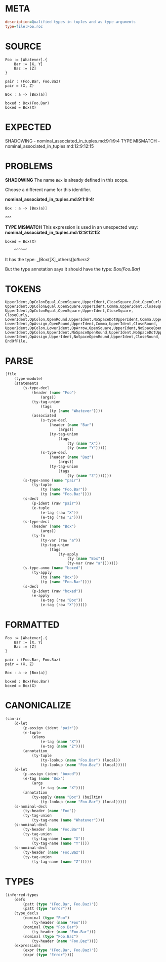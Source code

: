 # META
~~~ini
description=Qualified types in tuples and as type arguments
type=file:Foo.roc
~~~
# SOURCE
~~~roc
Foo := [Whatever].{
    Bar := [X, Y]
    Baz := [Z]
}

pair : (Foo.Bar, Foo.Baz)
pair = (X, Z)

Box : a -> [Box(a)]

boxed : Box(Foo.Bar)
boxed = Box(X)
~~~
# EXPECTED
SHADOWING - nominal_associated_in_tuples.md:9:1:9:4
TYPE MISMATCH - nominal_associated_in_tuples.md:12:9:12:15
# PROBLEMS
**SHADOWING**
The name `Box` is already defined in this scope.

Choose a different name for this identifier.

**nominal_associated_in_tuples.md:9:1:9:4:**
```roc
Box : a -> [Box(a)]
```
^^^


**TYPE MISMATCH**
This expression is used in an unexpected way:
**nominal_associated_in_tuples.md:12:9:12:15:**
```roc
boxed = Box(X)
```
        ^^^^^^

It has the type:
    _[Box([X]_others)]_others2_

But the type annotation says it should have the type:
    _Box(Foo.Bar)_

# TOKENS
~~~zig
UpperIdent,OpColonEqual,OpenSquare,UpperIdent,CloseSquare,Dot,OpenCurly,
UpperIdent,OpColonEqual,OpenSquare,UpperIdent,Comma,UpperIdent,CloseSquare,
UpperIdent,OpColonEqual,OpenSquare,UpperIdent,CloseSquare,
CloseCurly,
LowerIdent,OpColon,OpenRound,UpperIdent,NoSpaceDotUpperIdent,Comma,UpperIdent,NoSpaceDotUpperIdent,CloseRound,
LowerIdent,OpAssign,OpenRound,UpperIdent,Comma,UpperIdent,CloseRound,
UpperIdent,OpColon,LowerIdent,OpArrow,OpenSquare,UpperIdent,NoSpaceOpenRound,LowerIdent,CloseRound,CloseSquare,
LowerIdent,OpColon,UpperIdent,NoSpaceOpenRound,UpperIdent,NoSpaceDotUpperIdent,CloseRound,
LowerIdent,OpAssign,UpperIdent,NoSpaceOpenRound,UpperIdent,CloseRound,
EndOfFile,
~~~
# PARSE
~~~clojure
(file
	(type-module)
	(statements
		(s-type-decl
			(header (name "Foo")
				(args))
			(ty-tag-union
				(tags
					(ty (name "Whatever"))))
			(associated
				(s-type-decl
					(header (name "Bar")
						(args))
					(ty-tag-union
						(tags
							(ty (name "X"))
							(ty (name "Y")))))
				(s-type-decl
					(header (name "Baz")
						(args))
					(ty-tag-union
						(tags
							(ty (name "Z")))))))
		(s-type-anno (name "pair")
			(ty-tuple
				(ty (name "Foo.Bar"))
				(ty (name "Foo.Baz"))))
		(s-decl
			(p-ident (raw "pair"))
			(e-tuple
				(e-tag (raw "X"))
				(e-tag (raw "Z"))))
		(s-type-decl
			(header (name "Box")
				(args))
			(ty-fn
				(ty-var (raw "a"))
				(ty-tag-union
					(tags
						(ty-apply
							(ty (name "Box"))
							(ty-var (raw "a")))))))
		(s-type-anno (name "boxed")
			(ty-apply
				(ty (name "Box"))
				(ty (name "Foo.Bar"))))
		(s-decl
			(p-ident (raw "boxed"))
			(e-apply
				(e-tag (raw "Box"))
				(e-tag (raw "X"))))))
~~~
# FORMATTED
~~~roc
Foo := [Whatever].{
	Bar := [X, Y]
	Baz := [Z]
}

pair : (Foo.Bar, Foo.Baz)
pair = (X, Z)

Box : a -> [Box(a)]

boxed : Box(Foo.Bar)
boxed = Box(X)
~~~
# CANONICALIZE
~~~clojure
(can-ir
	(d-let
		(p-assign (ident "pair"))
		(e-tuple
			(elems
				(e-tag (name "X"))
				(e-tag (name "Z"))))
		(annotation
			(ty-tuple
				(ty-lookup (name "Foo.Bar") (local))
				(ty-lookup (name "Foo.Baz") (local)))))
	(d-let
		(p-assign (ident "boxed"))
		(e-tag (name "Box")
			(args
				(e-tag (name "X"))))
		(annotation
			(ty-apply (name "Box") (builtin)
				(ty-lookup (name "Foo.Bar") (local)))))
	(s-nominal-decl
		(ty-header (name "Foo"))
		(ty-tag-union
			(ty-tag-name (name "Whatever"))))
	(s-nominal-decl
		(ty-header (name "Foo.Bar"))
		(ty-tag-union
			(ty-tag-name (name "X"))
			(ty-tag-name (name "Y"))))
	(s-nominal-decl
		(ty-header (name "Foo.Baz"))
		(ty-tag-union
			(ty-tag-name (name "Z")))))
~~~
# TYPES
~~~clojure
(inferred-types
	(defs
		(patt (type "(Foo.Bar, Foo.Baz)"))
		(patt (type "Error")))
	(type_decls
		(nominal (type "Foo")
			(ty-header (name "Foo")))
		(nominal (type "Foo.Bar")
			(ty-header (name "Foo.Bar")))
		(nominal (type "Foo.Baz")
			(ty-header (name "Foo.Baz"))))
	(expressions
		(expr (type "(Foo.Bar, Foo.Baz)"))
		(expr (type "Error"))))
~~~
